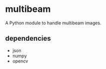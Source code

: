 # multibeam

A Python module to handle multibeam images.

## dependencies

* json
* numpy
* opencv 

